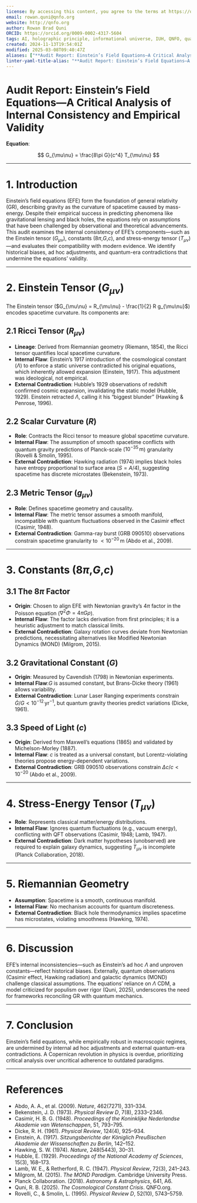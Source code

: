 ```yaml
---
license: By accessing this content, you agree to the terms at https://qnfo.org/LICENSE
email: rowan.quni@qnfo.org
website: http://qnfo.org
author: Rowan Brad Quni
ORCID: https://orcid.org/0009-0002-4317-5604
tags: AI, holographic principle, informational universe, IUH, QNFO, quantum
created: 2024-11-13T19:54:01Z
modified: 2025-03-08T09:40:47Z
aliases: ["**Audit Report: Einstein’s Field Equations—A Critical Analysis of Internal Consistency and Empirical Validity**"]
linter-yaml-title-alias: "**Audit Report: Einstein’s Field Equations—A Critical Analysis of Internal Consistency and Empirical Validity**"
---
```


# **Audit Report: Einstein’s Field Equations—A Critical Analysis of Internal Consistency and Empirical Validity**

**Equation**:

$$
G_{\mu\nu} = \frac{8\pi G}{c^4} T_{\mu\nu}
$$ 

---

# **1. Introduction**

Einstein’s field equations (EFE) form the foundation of general relativity (GR), describing gravity as the curvature of spacetime caused by mass-energy. Despite their empirical success in predicting phenomena like gravitational lensing and black holes, the equations rely on assumptions that have been challenged by observational and theoretical advancements. This audit examines the internal consistency of EFE’s components—such as the Einstein tensor ($G_{\mu\nu}$), constants ($8\pi$,$G$,$c$), and stress-energy tensor ($T_{\mu\nu}$)—and evaluates their compatibility with modern evidence. We identify historical biases, ad hoc adjustments, and quantum-era contradictions that undermine the equations’ validity.

---

# **2. Einstein Tensor ($G_{\mu\nu}$)**

The Einstein tensor ($G_{\mu\nu} = R_{\mu\nu} - \frac{1}{2} R g_{\mu\nu}$) encodes spacetime curvature. Its components are:

## **2.1 Ricci Tensor ($R_{\mu\nu}$)**

- **Lineage**: Derived from Riemannian geometry (Riemann, 1854), the Ricci tensor quantifies local spacetime curvature.
- **Internal Flaw**: Einstein’s 1917 introduction of the cosmological constant ($\Lambda$) to enforce a static universe contradicted his original equations, which inherently allowed expansion (Einstein, 1917). This adjustment was ideological, not empirical.
- **External Contradiction**: Hubble’s 1929 observations of redshift confirmed cosmic expansion, invalidating the static model (Hubble, 1929). Einstein retracted $\Lambda$, calling it his “biggest blunder” (Hawking & Penrose, 1996).

## **2.2 Scalar Curvature ($R$)**

- **Role**: Contracts the Ricci tensor to measure global spacetime curvature.
- **Internal Flaw**: The assumption of smooth spacetime conflicts with quantum gravity predictions of Planck-scale ($10^{-35} \, \text{m}$) granularity (Rovelli & Smolin, 1995).
- **External Contradiction**: Hawking radiation (1974) implies black holes have entropy proportional to surface area ($S = A/4$), suggesting spacetime has discrete microstates (Bekenstein, 1973).

## **2.3 Metric Tensor ($g_{\mu\nu}$)**

- **Role**: Defines spacetime geometry and causality.
- **Internal Flaw**: The metric tensor assumes a smooth manifold, incompatible with quantum fluctuations observed in the Casimir effect (Casimir, 1948).
- **External Contradiction**: Gamma-ray burst (GRB 090510) observations constrain spacetime granularity to $< 10^{-20} \, \text{m}$ (Abdo et al., 2009).

---

# **3. Constants ($8\pi$,$G$,$c$)**

## **3.1 The $8\pi$ Factor**

- **Origin**: Chosen to align EFE with Newtonian gravity’s $4\pi$ factor in the Poisson equation ($\nabla^2 \Phi = 4\pi G \rho$).
- **Internal Flaw**: The factor lacks derivation from first principles; it is a heuristic adjustment to match classical limits.
- **External Contradiction**: Galaxy rotation curves deviate from Newtonian predictions, necessitating alternatives like Modified Newtonian Dynamics (MOND) (Milgrom, 2015).

## **3.2 Gravitational Constant ($G$)**

- **Origin**: Measured by Cavendish (1798) in Newtonian experiments.
- **Internal Flaw**:$G$ is assumed constant, but Brans-Dicke theory (1961) allows variability.
- **External Contradiction**: Lunar Laser Ranging experiments constrain $\dot{G}/G < 10^{-12} \, \text{yr}^{-1}$, but quantum gravity theories predict variations (Dicke, 1961).

## **3.3 Speed of Light ($c$)**

- **Origin**: Derived from Maxwell’s equations (1865) and validated by Michelson-Morley (1887).
- **Internal Flaw**: $c$ is treated as a universal constant, but Lorentz-violating theories propose energy-dependent variations.
- **External Contradiction**: GRB 090510 observations constrain $\Delta c/c < 10^{-20}$ (Abdo et al., 2009).

---

# **4. Stress-Energy Tensor ($T_{\mu\nu}$)**

- **Role**: Represents classical matter/energy distributions.
- **Internal Flaw**: Ignores quantum fluctuations (e.g., vacuum energy), conflicting with QFT observations (Casimir, 1948; Lamb, 1947).
- **External Contradiction**: Dark matter hypotheses (unobserved) are required to explain galaxy dynamics, suggesting $T_{\mu\nu}$ is incomplete (Planck Collaboration, 2018).

---

# **5. Riemannian Geometry**

- **Assumption**: Spacetime is a smooth, continuous manifold.
- **Internal Flaw**: No mechanism accounts for quantum discreteness.
- **External Contradiction**: Black hole thermodynamics implies spacetime has microstates, violating smoothness (Hawking, 1974).

---

# **6. Discussion**

EFE’s internal inconsistencies—such as Einstein’s ad hoc $\Lambda$ and unproven constants—reflect historical biases. Externally, quantum observations (Casimir effect, Hawking radiation) and galactic dynamics (MOND) challenge classical assumptions. The equations’ reliance on $\Lambda$ CDM, a model criticized for populism over rigor (Quni, 2025), underscores the need for frameworks reconciling GR with quantum mechanics.

---

# **7. Conclusion**

Einstein’s field equations, while empirically robust in macroscopic regimes, are undermined by internal ad hoc adjustments and external quantum-era contradictions. A Copernican revolution in physics is overdue, prioritizing critical analysis over uncritical adherence to outdated paradigms.

---

# **References**

- Abdo, A. A., et al. (2009). *Nature*, 462(7271), 331–334.
- Bekenstein, J. D. (1973). *Physical Review D*, 7(8), 2333–2346.
- Casimir, H. B. G. (1948). *Proceedings of the Koninklijke Nederlandse Akademie van Wetenschappen*, 51, 793–795.
- Dicke, R. H. (1961). *Physical Review*, 124(4), 925–934.
- Einstein, A. (1917). *Sitzungsberichte der Königlich Preußischen Akademie der Wissenschaften zu Berlin*, 142–152.
- Hawking, S. W. (1974). *Nature*, 248(5443), 30–31.
- Hubble, E. (1929). *Proceedings of the National Academy of Sciences*, 15(3), 168–173.
- Lamb, W. E., & Retherford, R. C. (1947). *Physical Review*, 72(3), 241–243.
- Milgrom, M. (2015). *The MOND Paradigm*. Cambridge University Press.
- Planck Collaboration. (2018). *Astronomy & Astrophysics*, 641, A6.
- Quni, R. B. (2025). *The Cosmological Constant Crisis*. QNFO.org.
- Rovelli, C., & Smolin, L. (1995). *Physical Review D*, 52(10), 5743–5759.
